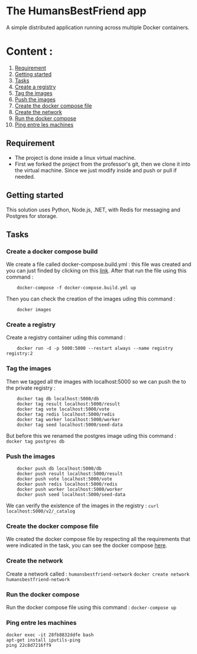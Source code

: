 # The HumansBestFriend app 

A simple distributed application running across multiple Docker containers.

# Content : 
1. [Requirement](#requirement)
2. [Getting started](#getting-started)
3. [Tasks](#tasks)
4. [Create a registry](#create-a-registry)
5. [Tag the images](#tag-the-images)
6. [Push the images](#push-the-images)
7. [Create the docker compose file](#create-the-docker-compose-file)
8. [Create the network](#create-the-network)
9. [Run the docker compose](#run-the-docker-compose)
10. [Ping entre les machines](#ping-entre-les-machines)

## Requirement


- The project is done inside a linux virtual machine.
- First we forked the project from the professor's git, then we clone it into the virtual machine. Since we just modify inside and push or pull if needed.

## Getting started


This solution uses Python, Node.js, .NET, with Redis for messaging and Postgres for storage.

## Tasks

### Create a docker compose build

We create a file called docker-compose.build.yml : this file was created and you can just finded by clicking on this [link](https://github.com/LydiaOuam/ynov-resources/blob/main/2023/m2/dataeng/humans-best-friend/docker-compose.build.yml). 
After that run the file using this command : 
```shell
    docker-compose -f docker-compose.build.yml up
```
Then you can check the creation of the images uding this command : 
```shell
    docker images
```
### Create a registry

Create a registry container uding this command : 
```shell
    docker run -d -p 5000:5000 --restart always --name registry registry:2
```
### Tag the images

Then we tagged all the images with localhost:5000 so we can push the to the private registry : 
```shell
    docker tag db localhost:5000/db
    docker tag result localhost:5000/result
    docker tag vote localhost:5000/vote  
    docker tag redis localhost:5000/redis
    docker tag worker localhost:5000/worker
    docker tag seed localhost:5000/seed-data  
```
But before this we renamed the postgres image uding this command : ```docker tag postgres db```

### Push the images
```shell
    docker push db localhost:5000/db
    docker push result localhost:5000/result
    docker push vote localhost:5000/vote  
    docker push redis localhost:5000/redis
    docker push worker localhost:5000/worker
    docker push seed localhost:5000/seed-data  
```

We can verify the existence of the images in the registry : 
```curl localhost:5000/v2/_catalog```


### Create the docker compose file

We created the docker compose file by respecting all the requirements that were indicated in the task, you can see the docker compose [here](https://github.com/LydiaOuam/ynov-resources/blob/main/2023/m2/dataeng/humans-best-friend/compose.yml).

### Create the network
 

Create a network called : `humansbestfriend-network`
```docker create network humansbestfriend-network ```

### Run the docker compose

Run the docker compose file using this command : 
``` docker-compose up ```
### Ping entre les machines
```shell
docker exec -it 28fb8832ddfe bash
apt-get install iputils-ping
ping 22c8d7216ff9
```

